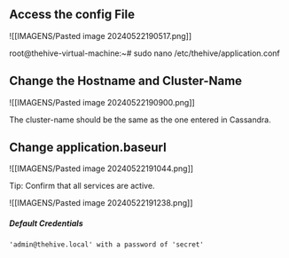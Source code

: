 ## Access the config File

![[IMAGENS/Pasted image 20240522190517.png]]


root@thehive-virtual-machine:~# sudo nano /etc/thehive/application.conf 


## Change the Hostname and Cluster-Name

![[IMAGENS/Pasted image 20240522190900.png]]

The cluster-name should be the same as the one entered in Cassandra.


## Change application.baseurl

![[IMAGENS/Pasted image 20240522191044.png]]


Tip: Confirm that all services are active.

![[IMAGENS/Pasted image 20240522191238.png]]


##### Default Credentials

````
'admin@thehive.local' with a password of 'secret'
`````


